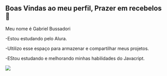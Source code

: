 ## Boas Vindas ao meu perfil, Prazer em recebelos 👋

Meu nome é Gabriel Bussadori 

-Estou estudando pelo Alura.

-Ultilizo esse espaço para armazenar e compartilhar meus projetos.

-EStou estudando e melhorando minhas habilidades do Javacript.



![](https://media1.tenor.com/m/CzaHhPyIR8gAAAAC/rosy00.gif)


